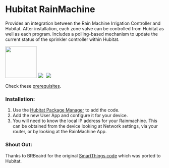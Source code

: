 Hubitat RainMachine
=======================
Provides an integration between the Rain Machine Irrigation Controller and Hubitat. After installation, each zone valve can be controlled from Hubitat as well as each program. Includes a polling-based mechanism to update the current status of the sprinkler controller within Hubitat. 

<a href="https://www.amazon.com/Hubitat-Elevation-Home-Automation-Hub/dp/B07D19VVTX">
<img border="0" width="100" src="https://community.hubitat.com/uploads/default/optimized/2X/5/5d5a34d66ecef2a6b842247822fe1378d912a03a_2_1035x579.jpeg" ></a>
</a>
<a href="http://www.amazon.com/gp/product/B00CT5PNBU/ref=as_li_tl?ie=UTF8&camp=1789&creative=390957&creativeASIN=B00CT5PNBU&linkCode=as2&tag=githubcoderep-20&linkId=TMHCNV23OPPKUPDV">
<img border="0" src="http://ws-na.amazon-adsystem.com/widgets/q?_encoding=UTF8&ASIN=B00CT5PNBU&Format=_SL110_&ID=AsinImage&MarketPlace=US&ServiceVersion=20070822&WS=1&tag=githubcoderep-20" ></a>
<img src="http://ir-na.amazon-adsystem.com/e/ir?t=githubcoderep-20&l=as2&o=1&a=B00CT5PNBU" width="1" height="1" border="0" alt="" style="border:none !important; margin:0px !important;" />
<a href="http://www.amazon.com/gp/product/B00CT5PNBU/ref=as_li_tl?ie=UTF8&camp=1789&creative=390957&creativeASIN=B00CT5PNBU&linkCode=as2&tag=githubcoderep-20&linkId=TMHCNV23OPPKUPDV">
<img border="0" src="http://i.imgur.com/c4QHSUKs.jpg" ></a>
<img src="http://i.imgur.com/c4QHSUKs.jpg" width="1" height="1" border="0" alt="" style="border:none !important; margin:0px !important;" />


Check these [prerequisites](https://github.com/brbeaird/SmartThings_RainMachine/wiki/Prerequisite).

### Installation:

1. Use the [Hubitat Package Manager](https://community.hubitat.com/t/beta-hubitat-package-manager/38016) to add the code.
2. Add the new User App and configure it for your device. 
3. You will need to know the local IP address for your Rainmachine. This can be obtained from the device looking at Network settings, via your router, or by looking at the RainMachine App.

### Shout Out:

Thanks to BRBeaird for the original [SmartThings code](https://github.com/brbeaird/SmartThings_RainMachine) which was ported to Hubitat.
 
